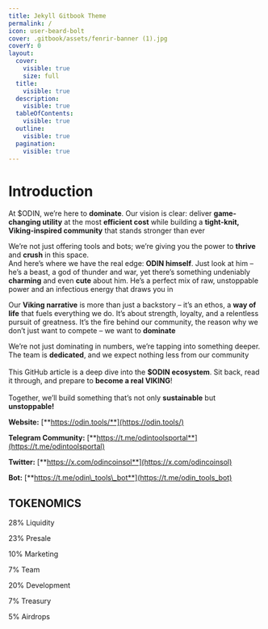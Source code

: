```yaml
---
title: Jekyll Gitbook Theme
permalink: /
icon: user-beard-bolt
cover: .gitbook/assets/fenrir-banner (1).jpg
coverY: 0
layout:
  cover:
    visible: true
    size: full
  title:
    visible: true
  description:
    visible: true
  tableOfContents:
    visible: true
  outline:
    visible: true
  pagination:
    visible: true
---
```


# Introduction

At $ODIN, we’re here to **dominate**. Our vision is clear: deliver **game-changing utility** at the most **efficient cost** while building a **tight-knit, Viking-inspired community** that stands stronger than ever

We’re not just offering tools and bots; we’re giving you the power to **thrive** and **crush** in this space.\
And here’s where we have the real edge: **ODIN himself**. Just look at him – he’s a beast, a god of thunder and war, yet there’s something undeniably **charming** and even **cute** about him. He’s a perfect mix of raw, unstoppable power and an infectious energy that draws you in

Our **Viking narrative** is more than just a backstory – it’s an ethos, a **way of life** that fuels everything we do. It’s about strength, loyalty, and a relentless pursuit of greatness. It’s the fire behind our community, the reason why we don’t just want to compete – we want to **dominate**

We’re not just dominating in numbers, we’re tapping into something deeper. The team is **dedicated**, and we expect nothing less from our community\
\
This GitHub article is a deep dive into the **$ODIN ecosystem**. Sit back, read it through, and prepare to **become a real VIKING**!\
\
Together, we’ll build something that’s not only **sustainable** but **unstoppable!**



**Website:** [**https://odin.tools/**](https://odin.tools/)

**Telegram Community:** [**https://t.me/odintoolsportal**](https://t.me/odintoolsportal)

**Twitter:** [**https://x.com/odincoinsol**](https://x.com/odincoinsol)

**Bot:** [**https://t.me/odin\_tools\_bot**](https://t.me/odin_tools_bot)

## TOKENOMICS



28% Liquidity

23% Presale

10% Marketing

7% Team

20% Development

7% Treasury

5% Airdrops
